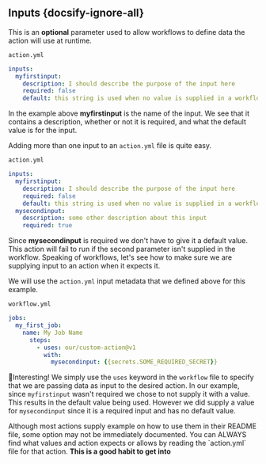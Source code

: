## Inputs {docsify-ignore-all}

This is an **optional** parameter used to allow workflows to define data the action will use at runtime.

`action.yml`

```yaml
inputs:
  myfirstinput:
    description: I should describe the purpose of the input here
    required: false
    default: this string is used when no value is supplied in a workflow
```

In the example above **myfirstinput** is the name of the input. We see that it contains a description, whether or not it is required, and what the default value is for the input.

Adding more than one input to an `action.yml` file is quite easy.

`action.yml`

```yaml
inputs:
  myfirstinput:
    description: I should describe the purpose of the input here
    required: false
    default: this string is used when no value is supplied in a workflow
  mysecondinput:
    description: some other description about this input
    required: true
```

Since **mysecondinput** is required we don't have to give it a default value. This action will fail to run if the second parameter isn't supplied in the workflow. Speaking of workflows, let's see how to make sure we are supplying input to an action when it expects it.

We will use the `action.yml` input metadata that we defined above for this example.

`workflow.yml`

```yaml
jobs:
  my_first_job:
    name: My Job Name
      steps:
        - uses: our/custom-action@v1
          with:
            mysecondinput: {{secrets.SOME_REQUIRED_SECRET}}
```

🤔Interesting! We simply use the `uses` keyword in the `workflow` file to specify that we are passing data as input to the desired action. In our example, since `myfirstinput` wasn't required we chose to not supply it with a value. This results in the default value being used. However we did supply a value for `mysecondinput` since it is a required input and has no default value.

<p class="custom-info-box">
Although most actions supply example on how to use them in their README file, some option may not be immediately documented.  You can ALWAYS find what values and action expects or allows by reading the `action.yml` file for that action.  <b>This is a good habit to get into</b>
</p>
